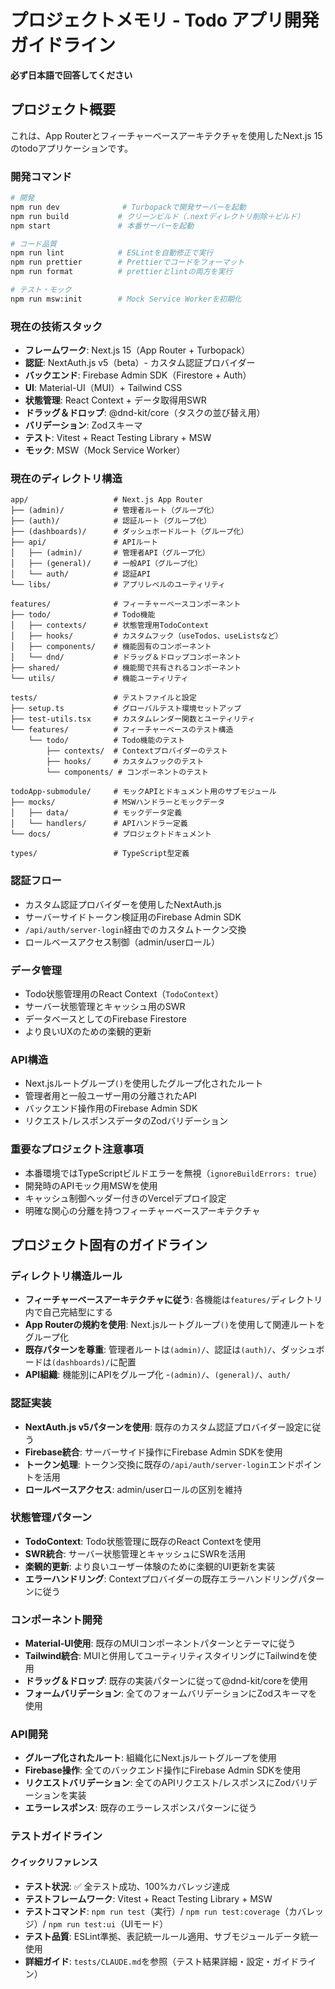 # プロジェクトメモリ - Todo アプリ開発ガイドライン

**必ず日本語で回答してください**

## プロジェクト概要

これは、App Routerとフィーチャーベースアーキテクチャを使用したNext.js 15のtodoアプリケーションです。

### 開発コマンド

```bash
# 開発
npm run dev              # Turbopackで開発サーバーを起動
npm run build           # クリーンビルド（.nextディレクトリ削除＋ビルド）
npm start               # 本番サーバーを起動

# コード品質
npm run lint            # ESLintを自動修正で実行
npm run prettier        # Prettierでコードをフォーマット
npm run format          # prettierとlintの両方を実行

# テスト・モック
npm run msw:init        # Mock Service Workerを初期化
```

### 現在の技術スタック

- **フレームワーク**: Next.js 15（App Router + Turbopack）
- **認証**: NextAuth.js v5（beta）- カスタム認証プロバイダー
- **バックエンド**: Firebase Admin SDK（Firestore + Auth）
- **UI**: Material-UI（MUI）+ Tailwind CSS
- **状態管理**: React Context + データ取得用SWR
- **ドラッグ＆ドロップ**: @dnd-kit/core（タスクの並び替え用）
- **バリデーション**: Zodスキーマ
- **テスト**: Vitest + React Testing Library + MSW
- **モック**: MSW（Mock Service Worker）

### 現在のディレクトリ構造

```
app/                   # Next.js App Router
├── (admin)/           # 管理者ルート（グループ化）
├── (auth)/            # 認証ルート（グループ化）
├── (dashboards)/      # ダッシュボードルート（グループ化）
├── api/               # APIルート
│   ├── (admin)/       # 管理者API（グループ化）
│   ├── (general)/     # 一般API（グループ化）
│   └── auth/          # 認証API
└── libs/              # アプリレベルのユーティリティ

features/              # フィーチャーベースコンポーネント
├── todo/              # Todo機能
│   ├── contexts/      # 状態管理用TodoContext
│   ├── hooks/         # カスタムフック（useTodos、useListsなど）
│   ├── components/    # 機能固有のコンポーネント
│   └── dnd/           # ドラッグ＆ドロップコンポーネント
├── shared/            # 機能間で共有されるコンポーネント
└── utils/             # 機能ユーティリティ

tests/                 # テストファイルと設定
├── setup.ts           # グローバルテスト環境セットアップ
├── test-utils.tsx     # カスタムレンダー関数とユーティリティ
└── features/          # フィーチャーベースのテスト構造
    └── todo/          # Todo機能のテスト
        ├── contexts/  # Contextプロバイダーのテスト
        ├── hooks/     # カスタムフックのテスト
        └── components/ # コンポーネントのテスト

todoApp-submodule/     # モックAPIとドキュメント用のサブモジュール
├── mocks/             # MSWハンドラーとモックデータ
│   ├── data/          # モックデータ定義
│   └── handlers/      # APIハンドラー定義
└── docs/              # プロジェクトドキュメント

types/                 # TypeScript型定義
```

### 認証フロー

- カスタム認証プロバイダーを使用したNextAuth.js
- サーバーサイドトークン検証用のFirebase Admin SDK
- `/api/auth/server-login`経由でのカスタムトークン交換
- ロールベースアクセス制御（admin/userロール）

### データ管理

- Todo状態管理用のReact Context（`TodoContext`）
- サーバー状態管理とキャッシュ用のSWR
- データベースとしてのFirebase Firestore
- より良いUXのための楽観的更新

### API構造

- Next.jsルートグループ`()`を使用したグループ化されたルート
- 管理者用と一般ユーザー用の分離されたAPI
- バックエンド操作用のFirebase Admin SDK
- リクエスト/レスポンスデータのZodバリデーション

### 重要なプロジェクト注意事項

- 本番環境ではTypeScriptビルドエラーを無視（`ignoreBuildErrors: true`）
- 開発時のAPIモック用MSWを使用
- キャッシュ制御ヘッダー付きのVercelデプロイ設定
- 明確な関心の分離を持つフィーチャーベースアーキテクチャ

## プロジェクト固有のガイドライン

### ディレクトリ構造ルール

- **フィーチャーベースアーキテクチャに従う**: 各機能は`features/`ディレクトリ内で自己完結型にする
- **App Routerの規約を使用**: Next.jsルートグループ`()`を使用して関連ルートをグループ化
- **既存パターンを尊重**: 管理者ルートは`(admin)/`、認証は`(auth)/`、ダッシュボードは`(dashboards)/`に配置
- **API組織**: 機能別にAPIをグループ化 -`(admin)/`、`(general)/`、`auth/`

### 認証実装

- **NextAuth.js v5パターンを使用**: 既存のカスタム認証プロバイダー設定に従う
- **Firebase統合**: サーバーサイド操作にFirebase Admin SDKを使用
- **トークン処理**: トークン交換に既存の`/api/auth/server-login`エンドポイントを活用
- **ロールベースアクセス**: admin/userロールの区別を維持

### 状態管理パターン

- **TodoContext**: Todo状態管理に既存のReact Contextを使用
- **SWR統合**: サーバー状態管理とキャッシュにSWRを活用
- **楽観的更新**: より良いユーザー体験のために楽観的UI更新を実装
- **エラーハンドリング**: Contextプロバイダーの既存エラーハンドリングパターンに従う

### コンポーネント開発

- **Material-UI使用**: 既存のMUIコンポーネントパターンとテーマに従う
- **Tailwind統合**: MUIと併用してユーティリティスタイリングにTailwindを使用
- **ドラッグ＆ドロップ**: 既存の実装パターンに従って@dnd-kit/coreを使用
- **フォームバリデーション**: 全てのフォームバリデーションにZodスキーマを使用

### API開発

- **グループ化されたルート**: 組織化にNext.jsルートグループを使用
- **Firebase操作**: 全てのバックエンド操作にFirebase Admin SDKを使用
- **リクエストバリデーション**: 全てのAPIリクエスト/レスポンスにZodバリデーションを実装
- **エラーレスポンス**: 既存のエラーレスポンスパターンに従う

### テストガイドライン

#### クイックリファレンス

- **テスト状況**: ✅ 全テスト成功、100%カバレッジ達成
- **テストフレームワーク**: Vitest + React Testing Library + MSW
- **テストコマンド**: `npm run test`（実行）/ `npm run test:coverage`（カバレッジ）/ `npm run test:ui`（UIモード）
- **テスト品質**: ESLint準拠、表記統一ルール適用、サブモジュールデータ統一使用
- **詳細ガイド**: `tests/CLAUDE.md`を参照（テスト結果詳細・設定・ガイドライン）
